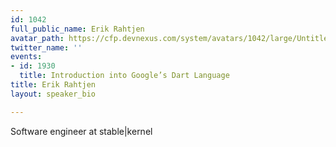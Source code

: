 ```yaml
---
id: 1042
full_public_name: Erik Rahtjen
avatar_path: https://cfp.devnexus.com/system/avatars/1042/large/Untitled-1.png?1510934112
twitter_name: ''
events:
- id: 1930
  title: Introduction into Google’s Dart Language
title: Erik Rahtjen
layout: speaker_bio

---
```

Software engineer at stable|kernel
